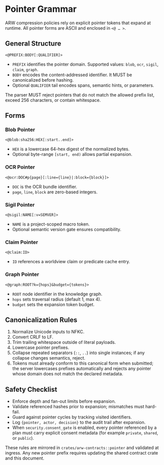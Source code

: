 # Pointer Grammar

ARW compression policies rely on explicit pointer tokens that expand at runtime. All pointer forms are ASCII and enclosed in `<@ … >`.

## General Structure

```
<@PREFIX:BODY[:QUALIFIER]>
```

- `PREFIX` identifies the pointer domain. Supported values: `blob`, `ocr`, `sigil`, `claim`, `graph`.
- `BODY` encodes the content-addressed identifier. It MUST be canonicalized before hashing.
- Optional `QUALIFIER` tail encodes spans, semantic hints, or parameters.

The parser MUST reject pointers that do not match the allowed prefix list, exceed 256 characters, or contain whitespace.

## Forms

### Blob Pointer

```
<@blob:sha256:HEX[:start..end]>
```

- `HEX` is a lowercase 64-hex digest of the normalized bytes.
- Optional byte-range `[start, end)` allows partial expansion.

### OCR Pointer

```
<@ocr:DOC#p{page}[:line={line}|:block={block}]>
```

- `DOC` is the OCR bundle identifier.
- `page`, `line`, `block` are zero-based integers.

### Sigil Pointer

```
<@sigil:NAME[:v=SEMVER]>
```

- `NAME` is a project-scoped macro token.
- Optional semantic version gate ensures compatibility.

### Claim Pointer

```
<@claim:ID>
```

- `ID` references a worldview claim or predicate cache entry.

### Graph Pointer

```
<@graph:ROOT?k={hops}&budget={tokens}>
```

- `ROOT` node identifier in the knowledge graph.
- `hops` sets traversal radius (default 1, max 4).
- `budget` sets the expansion token budget.

## Canonicalization Rules

1. Normalize Unicode inputs to NFKC.
2. Convert CRLF to LF.
3. Trim trailing whitespace outside of literal payloads.
4. Lowercase pointer prefixes.
5. Collapse repeated separators (`::`, `..`) into single instances; if any collapse changes semantics, reject.
6. Tokens must already conform to this canonical form when submitted; the server lowercases prefixes automatically and rejects any pointer whose domain does not match the declared metadata.

## Safety Checklist

- Enforce depth and fan-out limits before expansion.
- Validate referenced hashes prior to expansion; mismatches must hard-fail.
- Guard against pointer cycles by tracking visited identifiers.
- Log `{pointer, actor, decision}` to the audit trail after expansion.
- When `security.consent_gate` is enabled, every pointer referenced by a plan must carry explicit consent metadata (for example `private`, `shared`, or `public`).

These rules are mirrored in `crates/arw-contracts::pointer` and validated at ingress. Any new pointer prefix requires updating the shared contract crate and this document. 

